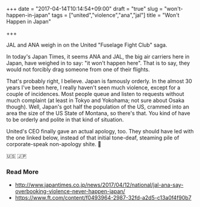+++
date = "2017-04-14T10:14:54+09:00"
draft = "true"
slug = "won't-happen-in-japan"
tags = ["united","violence","ana","jal"]
title = "Won't Happen in Japan"

+++

JAL and ANA weigh in on the United "Fuselage Fight Club" saga.

<!--more-->

In today's Japan Times, it seems ANA and JAL, the big air carriers here in Japan, have weighed in to say: "it won't happen here". That is to say, they would not forcibly drag someone from one of their flights.  

That's probably right, I believe. Japan is famously orderly. In the almost 30 years I've been here, I really haven't seen much violence, except for a couple of incidences. Most people queue and listen to requests without much complaint (at least in Tokyo and Yokohama; not sure about Osaka though). Well, Japan's got half the population of the US, crammed into an area the size of the US State of Montana, so there's that. You kind of have to be orderly and polite in that kind of situation. 

United's CEO finally gave an actual apology, too. They should have led with the one linked below, instead of that initial tone-deaf, steaming pile of corporate-speak non-apology shite. :poop: 

:us: :jp:

### Read More

* http://www.japantimes.co.jp/news/2017/04/12/national/jal-ana-say-overbooking-violence-never-happen-japan/
* https://www.ft.com/content/f0493964-2987-32fd-a2d5-c13a0f4f90b7
